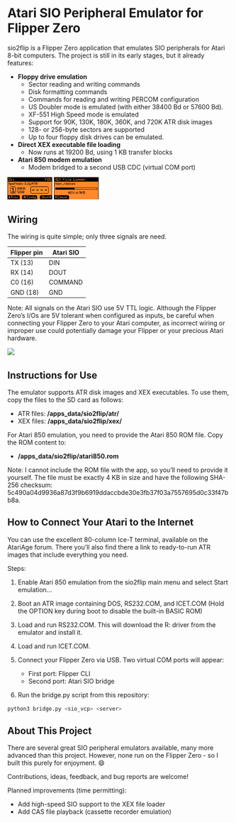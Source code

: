 # Atari SIO Peripheral Emulator for Flipper Zero

sio2flip is a Flipper Zero application that emulates SIO peripherals for Atari 8-bit computers. The project is still in its early stages, but it already features:

- **Floppy drive emulation**
  - Sector reading and writing commands
  - Disk formatting commands
  - Commands for reading and writing PERCOM configuration
  - US Doubler mode is emulated (with either 38400 Bd or 57600 Bd).
  - XF-551 High Speed mode is emulated 
  - Support for 90K, 130K, 180K, 360K, and 720K ATR disk images
  - 128- or 256-byte sectors are supported
  - Up to four floppy disk drives can be emulated.
- **Direct XEX executable file loading**
  - Now runs at 19200 Bd, using 1 KB transfer blocks
- **Atari 850 modem emulation**
  - Modem bridged to a second USB CDC (virtual COM port)


<div>
<img src="screenshots/screenshot_fdd.png" width="20%" />
<img src="screenshots/screenshot_xex_loader.png" width="20%" />
</div>

## Wiring

The wiring is quite simple; only three signals are need. 

| Flipper pin  | Atari SIO |
| ------------ | --------- |
| TX (13)      | DIN       |
| RX (14)      | DOUT      |
| C0 (16)      | COMMAND   |
| GND (18)     | GND       |

Note: All signals on the Atari SIO use 5V TTL logic. Although the Flipper Zero’s I/Os are 5V tolerant when configured as inputs, be careful when connecting your Flipper Zero to your Atari computer, as incorrect wiring or improper use could potentially damage your Flipper or your precious Atari hardware.

<img src="https://github.com/user-attachments/assets/71bd3d8d-ba43-493b-aad7-f414037da486" width="20%" />

## Instructions for Use

The emulator supports ATR disk images and XEX executables. To use them, copy the files to the SD card as follows:
- ATR files: **/apps_data/sio2flip/atr/**
- XEX files: **/apps_data/sio2flip/xex/**

For Atari 850 emulation, you need to provide the Atari 850 ROM file. Copy the ROM content to:
- **/apps_data/sio2flip/atari850.rom**

Note: I cannot include the ROM file with the app, so you’ll need to provide it yourself. The file must be exactly 4 KB in size and have the following SHA-256 checksum:
5c490a04d9936a87d3f9b6919ddaccbde30e3fb37f03a7557695d0c33f47bb8a.


## How to Connect Your Atari to the Internet

You can use the excellent 80-column Ice-T terminal, available on the AtariAge forum.
There you’ll also find there a link to ready-to-run ATR images that include everything you need.

Steps:
1.	Enable Atari 850 emulation from the sio2flip main menu and select Start emulation…
2.	Boot an ATR image containing DOS, RS232.COM, and ICET.COM
(Hold the OPTION key during boot to disable the built-in BASIC ROM)
3.	Load and run RS232.COM. This will download the R: driver from the emulator and install it.
4.	Load and run ICET.COM.
5.	Connect your Flipper Zero via USB. Two virtual COM ports will appear:
    - First port: Flipper CLI
    - Second port: Atari SIO bridge

6. Run the bridge.py script from this repository:

```sh
python3 bridge.py <sio_vcp> <server>
```


## About This Project

There are several great SIO peripheral emulators available, many more advanced than this project. 
However, none run on the Flipper Zero - so I built this purely for enjoyment. 😄

Contributions, ideas, feedback, and bug reports are welcome!

Planned improvements (time permitting):
- Add high-speed SIO support to the XEX file loader
- Add CAS file playback (cassette recorder emulation)
